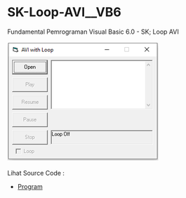 # SK-Loop-AVI__VB6
Fundamental Pemrograman Visual Basic 6.0 - SK; Loop AVI<br><br>
<img src="https://github.com/RizkyKhapidsyah/SK-Loop-AVI__VB6/blob/main/result/001.PNG"><br><br>
Lihat Source Code : <br>
- <a href="https://github.com/RizkyKhapidsyah/SK-Loop-AVI__VB6/blob/main/Form1.frm">Program</a>
